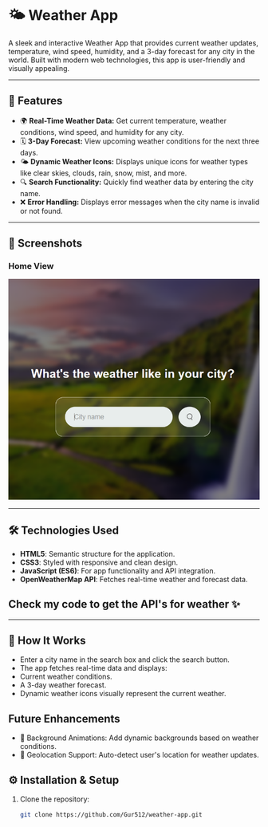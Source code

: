 # 🌤️ Weather App

A sleek and interactive Weather App that provides current weather updates, temperature, wind speed, humidity, and a 3-day forecast for any city in the world. Built with modern web technologies, this app is user-friendly and visually appealing.

---

## 🚀 Features

- 🌍 **Real-Time Weather Data:** Get current temperature, weather conditions, wind speed, and humidity for any city.
- 🗓️ **3-Day Forecast:** View upcoming weather conditions for the next three days.
- 🌤️ **Dynamic Weather Icons:** Displays unique icons for weather types like clear skies, clouds, rain, snow, mist, and more.
- 🔍 **Search Functionality:** Quickly find weather data by entering the city name.
- ❌ **Error Handling:** Displays error messages when the city name is invalid or not found.

---

## 📸 Screenshots

### Home View
![Home View](./assets/imgs/home-demo.png)

---

## 🛠️ Technologies Used

- **HTML5**: Semantic structure for the application.
- **CSS3**: Styled with responsive and clean design.
- **JavaScript (ES6)**: For app functionality and API integration.
- **OpenWeatherMap API**: Fetches real-time weather and forecast data.

## Check my code to get the API's for weather :sparkles:
---


## 🧩 How It Works
- Enter a city name in the search box and click the search button.
- The app fetches real-time data and displays:
- Current weather conditions.
- A 3-day weather forecast.
- Dynamic weather icons visually represent the current weather.


## Future Enhancements
- 🌌 Background Animations: Add dynamic backgrounds based on weather conditions.
- 📍 Geolocation Support: Auto-detect user's location for weather updates.

## ⚙️ Installation & Setup

1. Clone the repository:
   ```bash
   git clone https://github.com/Gur512/weather-app.git

